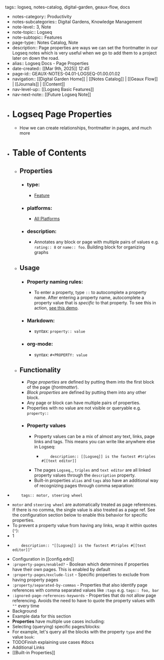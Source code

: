 tags:: logseq, notes-catalog, digital-garden, geaux-flow, docs

- notes-category:: Productivity
- notes-subcategories:: Digital Gardens, Knowledge Management
- note-level:: 3, Note
- note-topic:: Logseq
- note-subtopic:: Features
- page-type:: Notes Catalog, Note
- description:: Page properties are ways we can set the frontmatter in our Logseq notes which is very useful when we go to add them to a project later on down the road.
- alias:: Logseq Docs - Page Properties
- date-created::  [[Mar 9th, 2025]] *12:45*
- page-id:: GEAUX-NOTES-04.01-LOGSEQ-01.00.01.02
- navigation:: [[Digital Garden Home]] | [[Notes Catalog]] | [[Geaux Flow]] | [[Journals]] | [[Content]]
- nav-level-up:: [[Logseq Basic Features]]
- nav-next-note:: [[Future Logseq Note]]
- # Logseq Page Properties
	- How we can create relationships, frontmatter in pages, and much more
- # Table of Contents
	- ## Properties
		- ### type:
			- [Feature](https://docs.logseq.com/#/page/feature)
		- ### platforms:
			- [All Platforms](https://docs.logseq.com/#/page/all%20platforms)
		- ### description:
			- Annotates any block or page with multiple pairs of values e.g. `rating:: 8` or `name:: foo`. Building block for organizing graphs
	- ## Usage
		- ### Property naming rules:
			- To enter a property, type `::` to autocomplete a property name. After entering a property name, autocomplete a property value that is _specific_ to that property. To see this in action, [see this demo](https://www.loom.com/share/27804e1bcd7b4e4bbf71ec14956c42fe).
		- ### Markdown:
			- syntax: `property:: value`
		- ### org-mode:
			- syntax: `#+PROPERTY: value`
	- ## Functionality
		- _Page properties_ are defined by putting them into the first block of the page (_frontmatter_).
		- _Block properties_ are defined by putting them into any other block.
		- Any page or block can have multiple pairs of properties.
		- Properties with no value are not visible or queryable e.g. `property::`
		- ### Property values
			- Property values can be a mix of almost any text, links, page links and tags. This means you can write like anywhere else in Logseq:
				- ```
				      description:: [[Logseq]] is the fastest #triples #[[text editor]]
				    ```
			- The pages `Logseq,`, `triples` and `text editor` are all linked property values through the `description` property.
			- Built-in properties `alias` and `tags` also have an additional way of recognizing pages through comma separation:
- ```
      tags:: motor, steering wheel
    ```
- `motor` and `steering wheel` are automatically treated as page references. If there is no comma, the single value is also treated as a page ref. See the configuration section below to enable this behavior for specific properties.
- To prevent a property value from having any links, wrap it within quotes (`"`):
- 1
- ```
      description:: "[[Logseq]] is the fastest #triples #[[text editor]]"
    ```
- Configuration in [[config.edn]]
- `:property-pages/enabled?` - Boolean which determines if properties have their own pages. This is enabled by default
- `:property-pages/exclude-list` - Specific properties to exclude from having property pages
- `:property/separated-by-commas` - Properties that also identify page references with comma separated values like `:tags` e.g. `tags:: foo, bar`
- `:ignored-page-references-keywords` - Properties that do not allow page referencing. Avoids the need to have to quote the property values with `""` every time
- Background
- Example data for this section
- **Properties** have multiple use cases including:
- Selecting (querying) specific pages/blocks:
- For example, let's query all the blocks with the property `type` and the value `book`:
- TODOFinish explaining use cases #docs
- Additional Links
- [[Built-in Properties]]